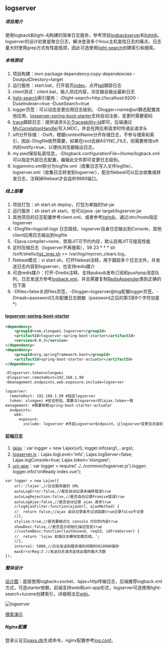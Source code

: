 ## logserver

##### 项目简介
使用logback和light-4j构建的简单日志服务，参考项目[logbackserver](https://gitee.com/xlongwei/logbackserver)和[light4j](https://gitee.com/xlongwei/light4j)。logserver的设计初衷是聚合日志，解决登录多个linux主机查找日志的痛点。日志量大时使用grep方式有性能瓶颈，因此可选使用[light-search](https://gitee.com/lightgrp/light-search)创建索引和搜索。

##### 本地测试

1. 项目构建：mvn package dependency:copy-dependencies -DoutputDirectory=target
2. 运行服务：start.bat，打开首页[index](http://localhost:9880/index.html)，点开[tail](http://localhost:9880/tail.html)跟踪日志
3. client测试：client.bat，输入测试内容，浏览器会输出最新日志
4. [light-search](https://gitee.com/lightgrp/light-search)索引服务：-Dlight-search=http://localhost:9200 -DuseIndexer=true -DuseSearch=true
5. logger页签：可以动态变更应用日志级别，-Dlogger=name@url静态配置其他应用，[logserver-spring-boot-starter](https://gitee.com/xlongwei/logserver-spring-boot-starter)支持自动注册，变更时需要密码
6. [trace](https://gitee.com/xlongwei/logserver/wikis/trace)跟踪日志：提供请求头[X-Traceability-Id](http://t.xlongwei.com/images/logserver/search.png)即可，后端通过[MyCorrelationHandler](https://gitee.com/xlongwei/light4j/blob/master/src/main/resources/config/handler.yml)写入MDC，并会在跨应用请求时传递此请求头
7. sift分开存储：-Dsift，根据contextName分开存储日志，不参与搜索和索引，因此-Dlogfile依然需要，如果在root去掉ASYNC_FILE，则需要修改sift内的notify=true，以便向浏览器输出日志。
8. my.pwd保存私密信息，-Dlogback.configurationFile=/home/logback.xml可以指定外部日志配置，编辑此文件即可变更日志级别。
9. logjannino.xml拆分为logfile.xml（收集日志写入文件logfile）、logserver.xml（收集日志转发到logserver），配合filebeat可以后台收集或转发日志，注释掉filebeat才会监听9880端口。

##### 线上部署

1. 项目打包：sh start.sh deploy，打包为单独的fat-jar
2. 运行服务：sh start.sh start，也可以java -jar target/logserver.jar
3. 其他项目的日志配置参考client.xml，或者参考[light4j](https://gitee.com/xlongwei/light4j/blob/master/src/main/resources/logback.xml)，通过/etc/hosts指定logserver
4. -Dlogfile=logs/all.logs 日志路径，logserver自身日志输出到Console，其他client应用日志输出到logfile
5. -Djava.compiler=none，禁用JIT可节约内存，默认启用JIT可提高性能
6. 定时压缩日志（logserver不再搜索），56 23 * * * sh /soft/shells/[tgz_logs.sh](https://gitee.com/xlongwei/logserver/blob/master/aliyun/tgz_logs.sh) >> /var/log/mycron_clears.log，
7. filebeat模式：vi start.sh，打开filebeat注释，用于跟踪多个日志文件，并发送日志内容到logserver，也支持redis媒介
8. 可选redis媒介：打开-Dredis注释，支持pubsub发布订阅和pushpop消息队列，日志发送方参考[logback.xml](https://gitee.com/xlongwei/light4j/blob/master/src/main/resources/logback.xml)，并且需要复制[RedisAppender](https://gitee.com/xlongwei/light4j/blob/master/src/main/java/ch/qos/logback/classic/redis/RedisAppender.java)类到正确的包下面
9. -Dfiles=false关闭files页签，-Dlogger=logserver@log配置logger页签，-Dmask=password(3,8)配置日志脱敏（password之后的第3至8个字符加星*）

#### [logserver-spring-boot-starter](https://gitee.com/xlongwei/logserver-spring-boot-starter)
```xml
<dependency>
    <groupId>com.xlongwei.logserver</groupId>
    <artifactId>logserver-spring-boot-starter</artifactId>
    <version>0.0.3</version>
</dependency>
<dependency>
	<groupId>org.springframework.boot</groupId>
	<artifactId>spring-boot-starter-actuator</artifactId>
</dependency>

-Dlogserver.token=xlongwei
-Dlogserver.remoteHost=192.168.1.99
-Dmanagement.endpoints.web.exposure.include=logserver

logserver:
  remoteHost: 192.168.1.99 #指定logserver
  token: xlongwei #安全校验，需要与logserver的lajax.token一致
management: #需要依赖spring-boot-starter-actuator
  endpoints:
    web:
      exposure:
        include: logserver #开启LogserverEndpoint，让logserver变更日志级别
```

#### 前端日志

1. [lajax](https://github.com/eshengsky/lajax)：var logger = new Lajax(url); logger.info(arg1,...args);
2. [logserver.js](https://log.xlongwei.com/logserver.js)：Lajax.logLevel='info'; Lajax.logServer=false; Lajax.logConsole=true; Lajax.token='xlongwei';
3. [uni-app](https://gitee.com/xlongwei/apidemo/blob/master/common/logserver.js)：var logger = require('../../common/logserver.js').logger; logger.info('onReady index.vue');

```
var logger = new Lajax({
	url:'/lajax',//日志服务器的 URL
	autoLogError:false,//是否自动记录未捕获错误true
	autoLogRejection:false,//是否自动记录Promise错误true
	autoLogAjax:false,//是否自动记录 ajax 请求true
	//logAjaxFilter:function(ajaxUrl, ajaxMethod) {
	//	return false;//ajax 自动记录条件过滤函数true记录false不记录
	//},
	stylize:true,//是否要格式化 console 打印的内容true
	showDesc:false,//是否显示初始化描述信息true
	//customDesc:function(lastUnsend, reqId, idFromServer) {
	//	return 'lajax 前端日志模块加载完成。';
	//},
	interval: 5000,//日志发送到服务端的间隔时间10000毫秒
	maxErrorReq:3 //发送日志请求连续出错的最大次数
});
```

##### 整体设计

[设计图](http://115.28.229.158/tool/images/logserver/logserver.png)：底层使用logback+socket、lajax+http传输日志，后端推荐logback.xml方式，可选starter依赖，前端支持web和uni-app形式，logserver可选使用light-search+lucene创建索引，详细用法见[wiki](https://gitee.com/xlongwei/logserver/wikis)。

![logserver](http://115.28.229.158/tool/images/logserver/logserver.png)


[搜索演示](http://115.28.229.158/tool/images/logserver/search.png)


##### Nginx配置

登录认证见[pass.db](http://115.28.229.158/doku.php?id=tools:logstation)生成命令，nginx配置参考[log.conf](https://gitee.com/xlongwei/logserver/blob/master/aliyun/log.conf)。
